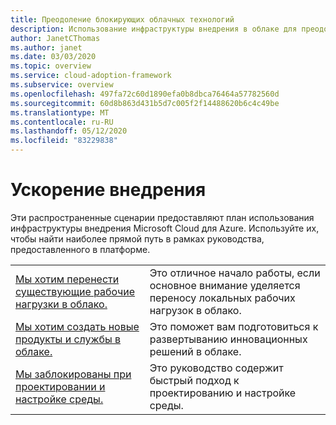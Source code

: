 ```yaml
---
title: Преодоление блокирующих облачных технологий
description: Использование инфраструктуры внедрения в облаке для преодоления блокировок. В этих сценариях представлено руководство по облачной инфраструктуре внедрения.
author: JanetCThomas
ms.author: janet
ms.date: 03/03/2020
ms.topic: overview
ms.service: cloud-adoption-framework
ms.subservice: overview
ms.openlocfilehash: 497fa72c60d1890efa0b8dbca76464a57782560d
ms.sourcegitcommit: 60d8b863d431b5d7c005f2f14488620b6c4c49be
ms.translationtype: MT
ms.contentlocale: ru-RU
ms.lasthandoff: 05/12/2020
ms.locfileid: "83229838"
---
```

# <a name="accelerate-adoption"></a>Ускорение внедрения

Эти распространенные сценарии предоставляют план использования инфраструктуры внедрения Microsoft Cloud для Azure. Используйте их, чтобы найти наиболее прямой путь в рамках руководства, предоставленного в платформе.

|                                                                                     |                                                                                                                                |
|-------------------------------------------------------------------------------------|--------------------------------------------------------------------------------------------------------------------------------|
| [Мы хотим перенести существующие рабочие нагрузки в облако.](./migrate.md)                   | Это отличное начало работы, если основное внимание уделяется переносу локальных рабочих нагрузок в облако. |
| [Мы хотим создать новые продукты и службы в облаке.](./innovate.md)             | Это поможет вам подготовиться к развертыванию инновационных решений в облаке.                                       |
| [Мы заблокированы при проектировании и настройке среды.](./design-and-configuration.md) | Это руководство содержит быстрый подход к проектированию и настройке среды.                                           |

